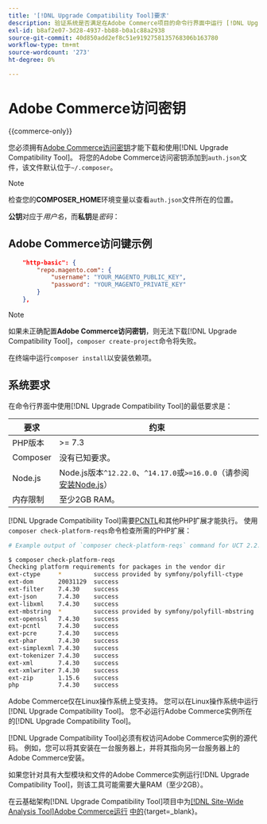 ```yaml
---
title: '[!DNL Upgrade Compatibility Tool]要求'
description: 验证系统是否满足在Adobe Commerce项目的命令行界面中运行 [!DNL Upgrade Compatibility Tool] 的必要要求。
exl-id: b8af2e07-3d28-4937-bb88-b0a1c88a2938
source-git-commit: 40d850add2ef8c51e9192758135768306b163780
workflow-type: tm+mt
source-wordcount: '273'
ht-degree: 0%

---
```


# Adobe Commerce访问密钥

{{commerce-only}}

您必须拥有[Adobe Commerce访问密钥](https://developer.adobe.com/commerce/marketplace/guides/sellers/profile-information/#access-keys)才能下载和使用[!DNL Upgrade Compatibility Tool]。 将您的Adobe Commerce访问密钥添加到`auth.json`文件，该文件默认位于`~/.composer`。

>[!NOTE]
>
>检查您的&#x200B;**COMPOSER_HOME**&#x200B;环境变量以查看`auth.json`文件所在的位置。

**公钥**&#x200B;对应于&#x200B;_用户名_，而&#x200B;**私钥**&#x200B;是&#x200B;_密码_：

## Adobe Commerce访问键示例

```json
    "http-basic": {
        "repo.magento.com": {
            "username": "YOUR_MAGENTO_PUBLIC_KEY",
            "password": "YOUR_MAGENTO_PRIVATE_KEY"
        }
    },
```

>[!NOTE]
>
> 如果未正确配置&#x200B;**Adobe Commerce访问密钥**，则无法下载[!DNL Upgrade Compatibility Tool]，`composer create-project`命令将失败。

在终端中运行`composer install`以安装依赖项。

## 系统要求

在命令行界面中使用[!DNL Upgrade Compatibility Tool]的最低要求是：

| **要求** | **约束** |
|----------------|-----------------|
| PHP版本 | >= 7.3 |
| Composer | 没有已知要求。 |
| Node.js | Node.js版本`^12.22.0`、`^14.17.0`或`>=16.0.0`（请参阅[安装Node.js](https://nodejs.org/en/learn/getting-started/how-to-install-nodejs)） |
| 内存限制 | 至少2GB RAM。 |

[!DNL Upgrade Compatibility Tool]需要[PCNTL](https://www.php.net/manual/en/book.pcntl.php)和其他PHP扩展才能执行。 使用`composer check-platform-reqs`命令检查所需的PHP扩展：

```bash
# Example output of `composer check-platform-reqs` command for UCT 2.2.6 and PHP 7.4:

$ composer check-platform-reqs
Checking platform requirements for packages in the vendor dir
ext-ctype     *         success provided by symfony/polyfill-ctype
ext-dom       20031129  success
ext-filter    7.4.30    success
ext-json      7.4.30    success
ext-libxml    7.4.30    success
ext-mbstring  *         success provided by symfony/polyfill-mbstring
ext-openssl   7.4.30    success
ext-pcntl     7.4.30    success
ext-pcre      7.4.30    success
ext-phar      7.4.30    success
ext-simplexml 7.4.30    success
ext-tokenizer 7.4.30    success
ext-xml       7.4.30    success
ext-xmlwriter 7.4.30    success
ext-zip       1.15.6    success
php           7.4.30    success
```

Adobe Commerce仅在Linux操作系统上受支持。 您可以在Linux操作系统中运行[!DNL Upgrade Compatibility Tool]。 您不必运行Adobe Commerce实例所在的[!DNL Upgrade Compatibility Tool]。

[!DNL Upgrade Compatibility Tool]必须有权访问Adobe Commerce实例的源代码。 例如，您可以将其安装在一台服务器上，并将其指向另一台服务器上的Adobe Commerce安装。

如果您针对具有大型模块和文件的Adobe Commerce实例运行[!DNL Upgrade Compatibility Tool]，则该工具可能需要大量RAM（至少2GB）。

在云基础架构[!DNL Upgrade Compatibility Tool]项目中为[[!DNL Site-Wide Analysis Tool]Adobe Commerce运行](https://experienceleague.adobe.com/docs/commerce-operations/upgrade-guide/upgrade-compatibility-tool/use-upgrade-compatibility-tool/integrate-analysis-tool.html) [中的](https://experienceleague.adobe.com/docs/commerce-cloud-service/user-guide/project/overview.html){target=_blank}。
